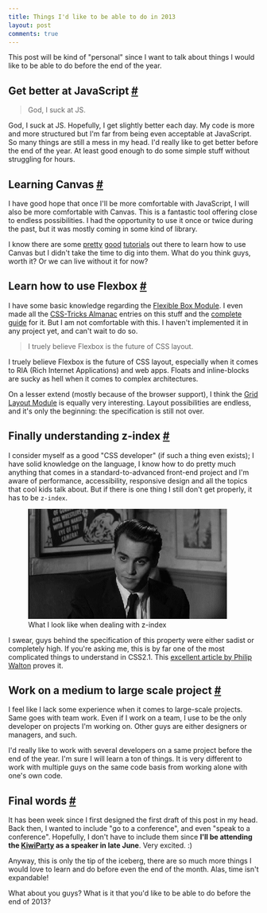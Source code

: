 ```yaml
---
title: Things I'd like to be able to do in 2013
layout: post
comments: true
---
```

<section>
<p>This post will be kind of "personal" since I want to talk about things I would like to be able to do before the end of the year. </p>
</section>
<section id="javascript">
<h2>Get better at JavaScript <a href="#javascript">#</a></h2>
<blockquote class="pull-quote--right">God, I suck at JS.</blockquote>
<p>God, I suck at JS. Hopefully, I get slightly better each day. My code is more and more structured but I'm far from being even acceptable at JavaScript. So many things are still a mess in my head. I'd really like to get better before the end of the year. At least good enough to do some simple stuff without struggling for hours.</p>
</section>
<section id="canvas">
<h2>Learning Canvas <a href="#canvas">#</a></h2>
<p>I have good hope that once I'll be more comfortable with JavaScript, I will also be more comfortable with Canvas. This is a fantastic tool offering close to endless possibilities. I had the opportunity to use it once or twice during the past, but it was mostly coming in some kind of library.</p>
<p>I know there are some <a href="https://developer.mozilla.org/en-US/docs/HTML/Canvas/Tutorial">pretty</a> <a href="http://www.canvasdemos.com/type/tutorials/">good</a> <a href="http://www.alsacreations.com/tuto/lire/1484-introduction.html">tutorials</a> out there to learn how to use Canvas but I didn't take the time to dig into them. What do you think guys, worth it? Or we can live without it for now?</p>
</section>
<section id="flexbox">
<h2>Learn how to use Flexbox <a href="#flexbox">#</a></h2>
<p>I have some basic knowledge regarding the <a href="http://www.w3.org/TR/css3-flexbox/">Flexible Box Module</a>. I even made all the <a href="http://css-tricks.com/almanac/">CSS-Tricks Almanac</a> entries on this stuff and the <a href="http://css-tricks.com/snippets/css/a-guide-to-flexbox/">complete guide</a> for it. But I am not comfortable with this. I haven't implemented it in any project yet, and can't wait to do so.</p>
<blockquote class="pull-quote--right">I truely believe Flexbox is the future of CSS layout.</blockquote>
<p>I truely believe Flexbox is the future of CSS layout, especially when it comes to RIA (Rich Internet Applications) and web apps. Floats and inline-blocks are sucky as hell when it comes to complex architectures.</p>
<p>On a lesser extend (mostly because of the browser support), I think the <a href="http://hugogiraudel.com/2013/04/04/css-grid-layout/">Grid Layout Module</a> is equally very interesting. Layout possibilities are endless, and it's only the beginning: the specification is still not over.</p>
</section>
<section id="z-index">
<h2>Finally understanding z-index <a href="#z-index">#</a></h2>
<p>I consider myself as a good "CSS developer" (if such a thing even exists); I have solid knowledge on the language, I know how to do pretty much anything that comes in a standard-to-advanced front-end project and I'm aware of performance, accessibility, responsive design and all the topics that cool kids talk about. But if there is one thing I still don't get properly, it has to be <code>z-index</code>.</p>
<figure class="figure--right">
<img src="/images/things-to-do-2013__z-index.gif" alt="">
<figcaption>What I look like when dealing with z-index</figcaption>
</figure>
<p>I swear, guys behind the specification of this property were either sadist or completely high. If you're asking me, this is by far one of the most complicated things to understand in CSS2.1. This <a href="http://philipwalton.com/articles/what-no-one-told-you-about-z-index/">excellent article by Philip Walton</a> proves it.</p> 
</section>
<section id="team-work">
<h2>Work on a medium to large scale project <a href="#team-work">#</a></h2>
<p>I feel like I lack some experience when it comes to large-scale projects. Same goes with team work. Even if I work on a team, I use to be the only developer on projects I'm working on. Other guys are either designers or managers, and such.</p>
<p>I'd really like to work with several developers on a same project before the end of the year. I'm sure I will learn a ton of things. It is very different to work with multiple guys on the same code basis from working alone with one's own code.</p>
</section>
<section id="final-words">
<h2>Final words <a href="#final-words">#</a></h2>
<p>It has been week since I first designed the first draft of this post in my head. Back then, I wanted to include "go to a conference", and even "speak to a conference". Hopefully, I don't have to include them since <strong>I'll be attending the <a href="http://kiwiparty.fr/">KiwiParty</a> as a speaker in late June</strong>. Very excited. :)</p>
<p>Anyway, this is only the tip of the iceberg, there are so much more things I would love to learn and do before even the end of the month. Alas, time isn't expandable!</p>
<p>What about you guys? What is it that you'd like to be able to do before the end of 2013?</p>
</section>